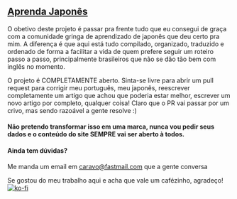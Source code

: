 ## [Aprenda Japonês](https://aprendajp.com)

O obetivo deste projeto é passar pra frente tudo que eu consegui de graça com a comunidade gringa de aprendizado de japonês que deu certo pra mim. A diferença é que aqui está tudo compilado, organizado, traduzido e ordenado de forma a facilitar a vida de quem prefere seguir um roteiro passo a passo, principalmente brasileiros que não se dão tão bem com inglês no momento. 

O projeto é COMPLETAMENTE aberto. Sinta-se livre para abrir um pull request para corrigir meu português, meu japonês, reescrever completamente um artigo que achou que poderia estar melhor, escrever um novo artigo por completo, qualquer coisa! Claro que o PR vai passar por um crivo, mas sendo razoável a gente resolve :)

#### Não pretendo transformar isso em uma marca, nunca vou pedir seus dados e o conteúdo do site SEMPRE vai ser aberto à todos. 

#### Ainda tem dúvidas?
Me manda um email em caravo@fastmail.com que a gente conversa

Se gostou do meu trabalho aqui e acha que vale um cafézinho, agradeço!
[![ko-fi](https://ko-fi.com/img/githubbutton_sm.svg)](https://ko-fi.com/I2I85IRUJ)